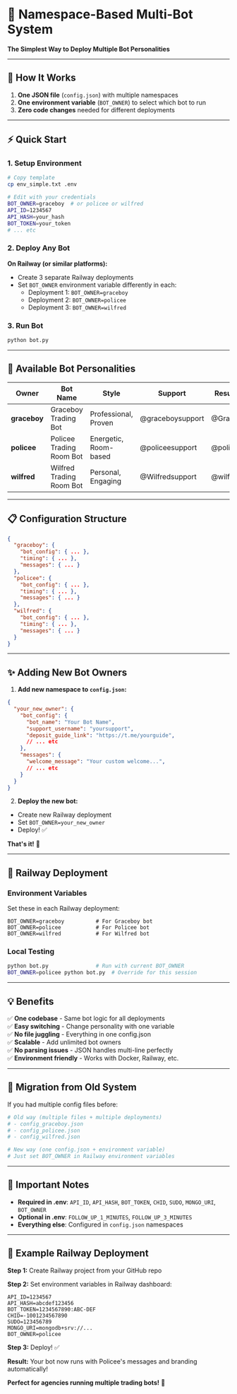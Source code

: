 # 🎯 Namespace-Based Multi-Bot System

**The Simplest Way to Deploy Multiple Bot Personalities**

---

## 🚀 **How It Works**

1. **One JSON file** (`config.json`) with multiple namespaces
2. **One environment variable** (`BOT_OWNER`) to select which bot to run
3. **Zero code changes** needed for different deployments

---

## ⚡ **Quick Start**

### **1. Setup Environment**
```bash
# Copy template
cp env_simple.txt .env

# Edit with your credentials
BOT_OWNER=graceboy  # or policee or wilfred
API_ID=1234567
API_HASH=your_hash
BOT_TOKEN=your_token
# ... etc
```

### **2. Deploy Any Bot**
**On Railway (or similar platforms):**
- Create 3 separate Railway deployments
- Set `BOT_OWNER` environment variable differently in each:
  - Deployment 1: `BOT_OWNER=graceboy`
  - Deployment 2: `BOT_OWNER=policee` 
  - Deployment 3: `BOT_OWNER=wilfred`

### **3. Run Bot**
```bash
python bot.py
```

---

## 🎨 **Available Bot Personalities**

| Owner | Bot Name | Style | Support | Results Channel |
|-------|----------|-------|---------|-----------------|
| **graceboy** | Graceboy Trading Bot | Professional, Proven | @graceboysupport | @Graceboytrading |
| **policee** | Policee Trading Room Bot | Energetic, Room-based | @policeesupport | @policeethetrader |
| **wilfred** | Wilfred Trading Room Bot | Personal, Engaging | @Wilfredsupport | @wilfredshaffa |

---

## 📋 **Configuration Structure**

```json
{
  "graceboy": {
    "bot_config": { ... },
    "timing": { ... },
    "messages": { ... }
  },
  "policee": {
    "bot_config": { ... },
    "timing": { ... }, 
    "messages": { ... }
  },
  "wilfred": {
    "bot_config": { ... },
    "timing": { ... },
    "messages": { ... }
  }
}
```

---

## ✨ **Adding New Bot Owners**

1. **Add new namespace to `config.json`:**
```json
{
  "your_new_owner": {
    "bot_config": {
      "bot_name": "Your Bot Name",
      "support_username": "yoursupport",
      "deposit_guide_link": "https://t.me/yourguide",
      // ... etc
    },
    "messages": {
      "welcome_message": "Your custom welcome...",
      // ... etc
    }
  }
}
```

2. **Deploy the new bot:**
- Create new Railway deployment  
- Set `BOT_OWNER=your_new_owner`
- Deploy! ✅

**That's it!** 🎉

---

## 🔧 **Railway Deployment**

### **Environment Variables**
Set these in each Railway deployment:
```env
BOT_OWNER=graceboy          # For Graceboy bot
BOT_OWNER=policee           # For Policee bot  
BOT_OWNER=wilfred           # For Wilfred bot
```

### **Local Testing**
```bash
python bot.py               # Run with current BOT_OWNER
BOT_OWNER=policee python bot.py  # Override for this session
```

---

## 💡 **Benefits**

✅ **One codebase** - Same bot logic for all deployments  
✅ **Easy switching** - Change personality with one variable  
✅ **No file juggling** - Everything in one config.json  
✅ **Scalable** - Add unlimited bot owners  
✅ **No parsing issues** - JSON handles multi-line perfectly  
✅ **Environment friendly** - Works with Docker, Railway, etc.  

---

## 🔄 **Migration from Old System**

If you had multiple config files before:

```bash
# Old way (multiple files + multiple deployments)
# - config_graceboy.json
# - config_policee.json  
# - config_wilfred.json

# New way (one config.json + environment variable)
# Just set BOT_OWNER in Railway environment variables
```

---

## 🚨 **Important Notes**

- **Required in .env**: `API_ID`, `API_HASH`, `BOT_TOKEN`, `CHID`, `SUDO`, `MONGO_URI`, `BOT_OWNER`
- **Optional in .env**: `FOLLOW_UP_1_MINUTES`, `FOLLOW_UP_3_MINUTES`
- **Everything else**: Configured in `config.json` namespaces

---

## 🎯 **Example Railway Deployment**

**Step 1:** Create Railway project from your GitHub repo

**Step 2:** Set environment variables in Railway dashboard:
```env
API_ID=1234567
API_HASH=abcdef123456
BOT_TOKEN=1234567890:ABC-DEF
CHID=-1001234567890
SUDO=123456789
MONGO_URI=mongodb+srv://...
BOT_OWNER=policee
```

**Step 3:** Deploy! ✅

**Result:** Your bot now runs with Policee's messages and branding automatically!

**Perfect for agencies running multiple trading bots!** 🚀 